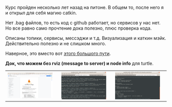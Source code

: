 
Курс пройден несколько лет назад на питоне. В общем то, после него я и открыл для себя магию catkin.

Нет .bag файлов, то есть код с github работает, но сервисов у нас нет. Но все равно само прочтение дока полезно, плюс проверка кода.

Описаны топики, сервисы, мессэджи и т.д. Визуализация и каткин мэйк. Действительно полезно и не слишком много.

Наверное, это вместо вот [этого большого пути](http://wiki.ros.org/ROS/Tutorials#ROS_Tutorials).

__Док, что можем без rviz (message to server) и node info__ для turtle.

<table><tr><td><img src='5days.png' style='width: 400px'><td><td>
<img src='turtle_quotes.png' style='width: 400px'><td><td>
<img src='turtle_node_info.png' style='width: 400px'><td><tr><table>    
